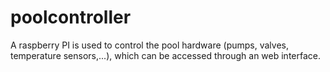 # poolcontroller
A raspberry PI is used to control the pool hardware (pumps, valves, temperature sensors,...), which can be accessed through an web interface.
